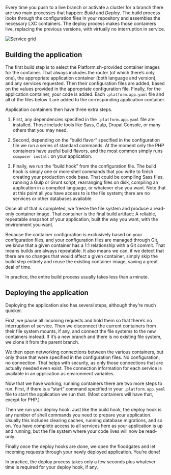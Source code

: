 Every time you push to a live branch or activate a cluster for a branch there are two main processes that happen: *Build* and *Deploy*.  The build process looks through the configuration files in your repository and assembles the necessary LXC containers.  The deploy process makes those containers live, replacing the previous versions, with virtually no interruption in service.

![Service grid](/images/build-pipeline.svg)

## Building the application

The first build step is to select the Platform.sh-provided container images for the container. That always includes the router (of which there’s only one), the appropriate application container (both language and version), and any services requested.  Then their configuration files are added, based on the values provided in the appropriate configuration file.  Finally, for the application container, your code is added.  Each `.platform.app.yaml` file and all of the files below it are added to the corresponding application container.

Application containers then have three extra steps.  

1. First, any dependencies specified in the `.platform.app.yaml` file are installed.  Those include tools like Sass, Gulp, Drupal Console, or many others that you may need.  

2. Second, depending on the “build flavor” specified in the configuration file we run a series of standard commands.  At the moment only the PHP containers have useful build flavors, and the most common simply runs `composer install` on your application.

3. Finally, we run the “build hook” from the configuration file.  The build hook is simply one or more shell commands that you write to finish creating your production code base.  That could be compiling Sass files, running a Gulp or Grunt script, rearranging files on disk, compiling an application in a compiled language, or whatever else you want.  Note that at this point all you have access to is the file system; there are no services or other databases available.

Once all of that is completed, we freeze the file system and produce a read-only container image.  That container is the final build artifact: A reliable, repeatable snapshot of your application, built the way you want, with the environment you want.

Because the container configuration is exclusively based on your configuration files, and your configuration files are managed through Git, we know that a given container has a 1:1 relationship with a Git commit.  That means builds are always repeatable.  It also means we can, if we detect that there are no changes that would affect a given container, simply skip the build step entirely and reuse the existing container image, saving a great deal of time.

In practice, the entire build process usually takes less than a minute.

## Deploying the application

Deploying the application also has several steps, although they’re much quicker.

First, we pause all incoming requests and hold them so that there’s no interruption of service.  Then we disconnect the current containers from their file system mounts, if any, and connect the file systems to the new containers instead.  If it’s a new branch and there is no existing file system, we clone it from the parent branch.

We then open networking connections between the various containers, but only those that were specified in the configuration files.  No configuration, no connection. That helps with security, as only those connections that are actually needed even exist.  The connection information for each service is available in an application as environment variables.

Now that we have working, running containers there are two more steps to run.  First, if there is a “start” command specified in your `.platform.app.yaml` file to start the application we run that.  (Most containers will have that, except for PHP.)

Then we run your deploy hook.  Just like the build hook, the deploy hook is any number of shell commands you need to prepare your application.  Usually this includes clearing caches, running database migrations, and so on.  You have complete access to all services here as your application is up and running, but the file system where your code lives will now be read-only.

Finally once the deploy hooks are done, we open the floodgates and let incoming requests through your newly deployed application.  You’re done!

In practice, the deploy process takes only a few seconds plus whatever time is required for your deploy hook, if any.

